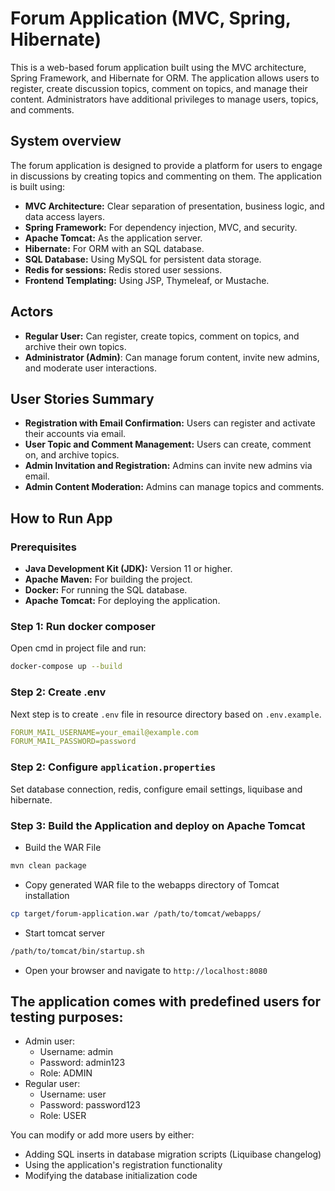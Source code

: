 # Forum Application (MVC, Spring, Hibernate)
This is a web-based forum application built using the MVC architecture, Spring Framework, and Hibernate for ORM. The application allows users to register, create discussion topics, comment on topics, and manage their content. Administrators have additional privileges to manage users, topics, and comments.
## System overview
The forum application is designed to provide a platform for users to engage in discussions by creating topics and commenting on them. The application is built using:
  - **MVC Architecture:** Clear separation of presentation, business logic, and data access layers.
  - **Spring Framework:** For dependency injection, MVC, and security.
  - **Apache Tomcat:** As the application server. 
  - **Hibernate:** For ORM with an SQL database. 
  - **SQL Database:** Using MySQL for persistent data storage. 
  - **Redis for sessions:** Redis stored user sessions.
  - **Frontend Templating:** Using JSP, Thymeleaf, or Mustache.
## Actors
  - **Regular User:** Can register, create topics, comment on topics, and archive their own topics. 
  - **Administrator (Admin)**: Can manage forum content, invite new admins, and moderate user interactions.
## User Stories Summary
- **Registration with Email Confirmation:** Users can register and activate their accounts via email.
- **User Topic and Comment Management:** Users can create, comment on, and archive topics.
- **Admin Invitation and Registration:** Admins can invite new admins via email.
- **Admin Content Moderation:** Admins can manage topics and comments.
## How to Run App
### Prerequisites
- **Java Development Kit (JDK):** Version 11 or higher.
- **Apache Maven:** For building the project.
- **Docker:** For running the SQL database.
- **Apache Tomcat:** For deploying the application.
### Step 1: Run docker composer
Open cmd in project file and run:
```bash
docker-compose up --build
```
### Step 2: Create .env
Next step is to create `.env` file in resource directory based on `.env.example`. 
```yaml
FORUM_MAIL_USERNAME=your_email@example.com
FORUM_MAIL_PASSWORD=password
```
### Step 2: Configure `application.properties`
Set database connection, redis, configure email settings, liquibase and hibernate.
### Step 3: Build the Application and deploy on Apache Tomcat
- Build the WAR File
```bash
mvn clean package
```
- Copy generated WAR file to the webapps directory of Tomcat installation
```bash
cp target/forum-application.war /path/to/tomcat/webapps/
```
- Start tomcat server
```bash
/path/to/tomcat/bin/startup.sh
```
- Open your browser and navigate to `http://localhost:8080`

## The application comes with predefined users for testing purposes:
 - Admin user:
   - Username: admin 
   - Password: admin123 
   - Role: ADMIN 
 - Regular user:
   - Username: user
   - Password: password123 
   - Role: USER

You can modify or add more users by either:
- Adding SQL inserts in database migration scripts (Liquibase changelog)
- Using the application's registration functionality
- Modifying the database initialization code